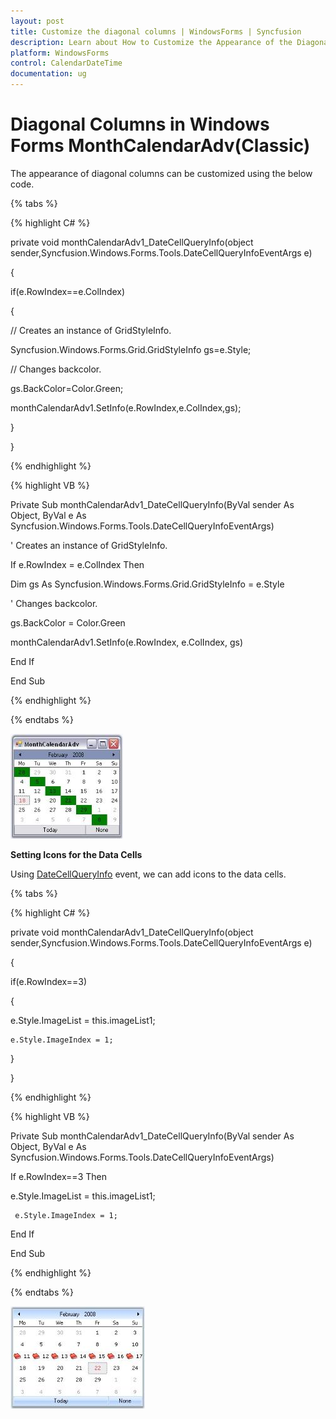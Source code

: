 ```yaml
---
layout: post
title: Customize the diagonal columns | WindowsForms | Syncfusion
description: Learn about How to Customize the Appearance of the Diagonal Columns support in Syncfusion Windows Forms MonthCalendarAdv(Classic) control and more details.
platform: WindowsForms
control: CalendarDateTime
documentation: ug
---
```

# Diagonal Columns in Windows Forms MonthCalendarAdv(Classic)

The appearance of diagonal columns can be customized using the below code.

{% tabs %}

{% highlight C# %}


private void monthCalendarAdv1_DateCellQueryInfo(object sender,Syncfusion.Windows.Forms.Tools.DateCellQueryInfoEventArgs e)

{

if(e.RowIndex==e.ColIndex) 

{

   // Creates an instance of GridStyleInfo. 

Syncfusion.Windows.Forms.Grid.GridStyleInfo gs=e.Style;



// Changes backcolor.

gs.BackColor=Color.Green;



monthCalendarAdv1.SetInfo(e.RowIndex,e.ColIndex,gs);

}

}




{% endhighlight %}

{% highlight VB %}


Private Sub monthCalendarAdv1_DateCellQueryInfo(ByVal sender As Object, ByVal e As Syncfusion.Windows.Forms.Tools.DateCellQueryInfoEventArgs) 



   ' Creates an instance of GridStyleInfo. 

If e.RowIndex = e.ColIndex Then 

Dim gs As Syncfusion.Windows.Forms.Grid.GridStyleInfo = e.Style 



' Changes backcolor.

gs.BackColor = Color.Green 



monthCalendarAdv1.SetInfo(e.RowIndex, e.ColIndex, gs) 

End If 



End Sub

{% endhighlight %}

{% endtabs %}

![Appearance of the diagonal columns](FAQ_images/Overview_img177.jpeg) 



**Setting Icons for the Data Cells**

Using [DateCellQueryInfo](https://help.syncfusion.com/cr/windowsforms/Syncfusion.Windows.Forms.Tools.MonthCalendarAdv.html) event, we can add icons to the data cells.

{% tabs %}

{% highlight C# %}


private void monthCalendarAdv1_DateCellQueryInfo(object sender,Syncfusion.Windows.Forms.Tools.DateCellQueryInfoEventArgs e)

{

if(e.RowIndex==3) 

{

  e.Style.ImageList = this.imageList1;

    e.Style.ImageIndex = 1;



}

}



{% endhighlight %}

{% highlight VB %}



Private Sub monthCalendarAdv1_DateCellQueryInfo(ByVal sender As Object, ByVal e As  Syncfusion.Windows.Forms.Tools.DateCellQueryInfoEventArgs) 



 If e.RowIndex==3 Then 



e.Style.ImageList = this.imageList1;

     e.Style.ImageIndex = 1;



End If 



End Sub

{% endhighlight %}

{% endtabs %}

![Setting Icons for the Data Cells](FAQ_images/Overview_img178.jpeg) 
